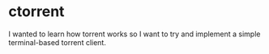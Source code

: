 # ctorrent
I wanted to learn how torrent works so I want to try and implement a simple terminal-based torrent client.
